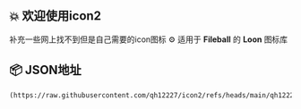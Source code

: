 ## 💥 欢迎使用icon2
补充一些网上找不到但是自己需要的icon图标
⚙️ 适用于 **Fileball** 的 **Loon** 图标库

## 📦 **JSON地址**
```
(https://raw.githubusercontent.com/qh12227/icon2/refs/heads/main/qh12227.json)
```
